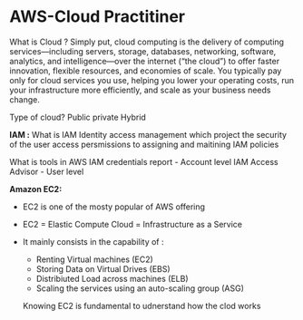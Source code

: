# AWS-Cloud Practitiner

What is Cloud ?
Simply put, cloud computing is the delivery of computing services—including servers, storage, databases, networking, software, analytics, and intelligence—over the internet (“the cloud”) to offer faster innovation, flexible resources, and economies of scale. You typically pay only for cloud services you use, helping you lower your operating costs, run your infrastructure more efficiently, and scale as your business needs change.

Type of cloud?
Public
private 
Hybrid

**IAM :**
What is IAM
Identity access management which project the security of the user access persmissions to assigning and maitining IAM policies 

What is tools in AWS
IAM credentials report - Account level
IAM Access Advisor - User level



**Amazon EC2:**
- EC2 is one of the mosty popular of AWS offering
- EC2 = Elastic Compute Cloud = Infrastructure as a Service
- It mainly consists in the capability of :
   - Renting Virtual machines (EC2)
   - Storing Data on Virtual Drives (EBS)
   - Distribiuted Load across machines (ELB)
   - Scaling the services using an auto-scaling group (ASG)

  Knowing EC2 is fundamental to udnerstand how the clod works

